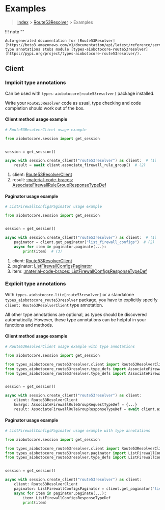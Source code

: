 # Examples

> [Index](../README.md) > [Route53Resolver](./README.md) > Examples

!!! note ""

    Auto-generated documentation for [Route53Resolver](https://boto3.amazonaws.com/v1/documentation/api/latest/reference/services/route53resolver.html#route53resolver)
    type annotations stubs module [types-aiobotocore-route53resolver](https://pypi.org/project/types-aiobotocore-route53resolver/).

## Client

### Implicit type annotations

Can be used with `types-aiobotocore[route53resolver]` package installed.

Write your `Route53Resolver` code as usual,
type checking and code completion should work out of the box.



#### Client method usage example

```python
# Route53ResolverClient usage example

from aiobotocore.session import get_session


session = get_session()

async with session.create_client("route53resolver") as client:  # (1)
    result = await client.associate_firewall_rule_group()  # (2)
```

1. client: [Route53ResolverClient](./client.md)
2. result: [:material-code-braces: AssociateFirewallRuleGroupResponseTypeDef](./type_defs.md#associatefirewallrulegroupresponsetypedef)



#### Paginator usage example

```python
# ListFirewallConfigsPaginator usage example

from aiobotocore.session import get_session


session = get_session()

async with session.create_client("route53resolver") as client:  # (1)
    paginator = client.get_paginator("list_firewall_configs")  # (2)
    async for item in paginator.paginate(...):
        print(item)  # (3)
```

1. client: [Route53ResolverClient](./client.md)
2. paginator: [ListFirewallConfigsPaginator](./paginators.md#listfirewallconfigspaginator)
3. item: [:material-code-braces: ListFirewallConfigsResponseTypeDef](./type_defs.md#listfirewallconfigsresponsetypedef)




### Explicit type annotations

With `types-aiobotocore-lite[route53resolver]`
or a standalone `types_aiobotocore_route53resolver` package, you have to explicitly specify
`client: Route53ResolverClient` type annotation.

All other type annotations are optional, as types should be discovered automatically.
However, these type annotations can be helpful in your functions and methods.


#### Client method usage example

```python
# Route53ResolverClient usage example with type annotations

from aiobotocore.session import get_session

from types_aiobotocore_route53resolver.client import Route53ResolverClient
from types_aiobotocore_route53resolver.type_defs import AssociateFirewallRuleGroupResponseTypeDef
from types_aiobotocore_route53resolver.type_defs import AssociateFirewallRuleGroupRequestTypeDef


session = get_session()

async with session.create_client("route53resolver") as client:
    client: Route53ResolverClient
    kwargs: AssociateFirewallRuleGroupRequestTypeDef = {...}
    result: AssociateFirewallRuleGroupResponseTypeDef = await client.associate_firewall_rule_group(**kwargs)
```



#### Paginator usage example

```python
# ListFirewallConfigsPaginator usage example with type annotations

from aiobotocore.session import get_session

from types_aiobotocore_route53resolver.client import Route53ResolverClient
from types_aiobotocore_route53resolver.paginator import ListFirewallConfigsPaginator
from types_aiobotocore_route53resolver.type_defs import ListFirewallConfigsResponseTypeDef


session = get_session()

async with session.create_client("route53resolver") as client:
    client: Route53ResolverClient
    paginator: ListFirewallConfigsPaginator = client.get_paginator("list_firewall_configs")
    async for item in paginator.paginate(...):
        item: ListFirewallConfigsResponseTypeDef
        print(item)
```


